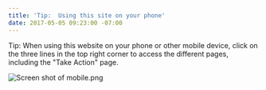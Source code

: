 ```yaml
---
title: 'Tip:  Using this site on your phone'
date: 2017-05-05 09:23:00 -07:00
---
```


Tip:  When using this website on your phone or other mobile device, click on the three lines in the top right corner to access the different pages, including the "Take Action" page.

![Screen shot of mobile.png](/uploads/Screen%20shot%20of%20mobile.png)